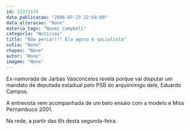 ```yaml
---
id: 12372174
data_publicacao: "2006-07-23 22:54:00"
data_alteracao: "None"
materia_tags: "Naomi Campbell"
categoria: "Notícias"
title: "Não perca!!!! Ela agora é socialista"
sutia: "None"
chapeu: "None"
autor: "None"
imagem: "None"
---
```

<p><P>Ex-namorada de Jarbas Vasconcelos revela porque vai disputar um mandato de deputada estadual pelo PSB do arquiinimigo dele, Eduardo Campos.</P></p>
<p><P>A entrevista vem acompanhada de um belo ensaio com a modelo e Miss Pernambuco 2001.</P></p>
<p><P>Na rede, a partir das 6h desta segunda-feira.</P> </p>
